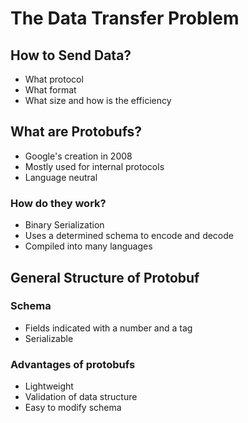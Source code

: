 # The Data Transfer Problem

## How to Send Data?
- What protocol
- What format
- What size and how is the efficiency

## What are Protobufs?
- Google's creation in 2008
- Mostly used for internal protocols
- Language neutral

### How do they work?
- Binary Serialization
- Uses a determined schema to encode and decode
- Compiled into many languages

## General Structure of Protobuf

### Schema
- Fields indicated with a number and a tag
- Serializable

### Advantages of protobufs
- Lightweight
- Validation of data structure
- Easy to modify schema
